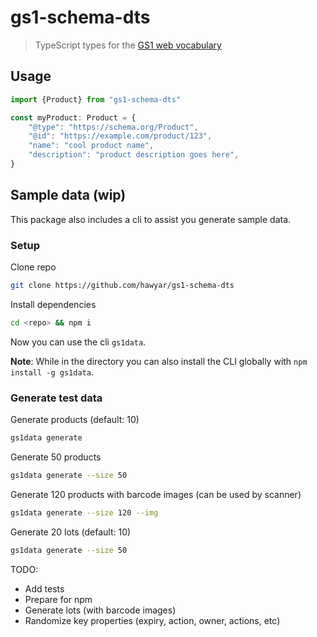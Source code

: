 # gs1-schema-dts

> TypeScript types for the [GS1 web vocabulary](https://www.gs1.org/voc/)

## Usage

```typescript
import {Product} from "gs1-schema-dts"

const myProduct: Product = {
    "@type": "https://schema.org/Product",
    "@id": "https://example.com/product/123",
    "name": "cool product name",
    "description": "product description goes here",
}
```

## Sample data (wip)

This package also includes a cli to assist you generate sample data.

### Setup

Clone repo

```bash
git clone https://github.com/hawyar/gs1-schema-dts
```

Install dependencies

```bash
cd <repo> && npm i
```

Now you can use the cli `gs1data`.

**Note**: While in the directory you can also install the CLI globally with `npm install -g gs1data`.

### Generate test data

Generate products (default: 10)

```bash
gs1data generate
```

Generate 50 products

```bash
gs1data generate --size 50
```

Generate 120 products with barcode images (can be used by scanner)

```bash
gs1data generate --size 120 --img
```

Generate 20 lots (default: 10)

```bash
gs1data generate --size 50
```

TODO:

- Add tests
- Prepare for npm
- Generate lots (with barcode images)
- Randomize key properties (expiry, action, owner, actions, etc)
